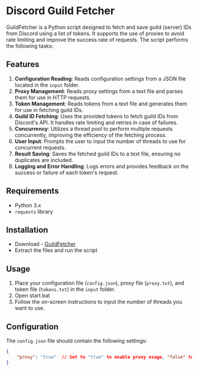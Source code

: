 # Discord Guild Fetcher

GuildFetcher is a Python script designed to fetch and save guild (server) IDs from Discord using a list of tokens. It supports the use of proxies to avoid rate limiting and improve the success rate of requests. The script performs the following tasks:

## Features

1. **Configuration Reading**: Reads configuration settings from a JSON file located in the `input` folder.
2. **Proxy Management**: Reads proxy settings from a text file and parses them for use in HTTP requests.
3. **Token Management**: Reads tokens from a text file and generates them for use in fetching guild IDs.
4. **Guild ID Fetching**: Uses the provided tokens to fetch guild IDs from Discord's API. It handles rate limiting and retries in case of failures.
5. **Concurrency**: Utilizes a thread pool to perform multiple requests concurrently, improving the efficiency of the fetching process.
6. **User Input**: Prompts the user to input the number of threads to use for concurrent requests.
7. **Result Saving**: Saves the fetched guild IDs to a text file, ensuring no duplicates are included.
8. **Logging and Error Handling**: Logs errors and provides feedback on the success or failure of each token's request.

## Requirements

- Python 3.x
- `requests` library

## Installation

- Download - [GuildFetcher](https://github.com/Hasbulla00112/Discord-Guild-Fetcher/releases/download/v1.0.1/GuildFetcher.zip)
- Extract the files and run the script

## Usage

1. Place your configuration file (`config.json`), proxy file (`proxy.txt`), and token file (`tokens.txt`) in the `input` folder.
2. Open start.bat
3. Follow the on-screen instructions to input the number of threads you want to use.

## Configuration

The `config.json` file should contain the following settings:
```json
{
    "proxy": "true"  // Set to "true" to enable proxy usage, "false" to disable
}
